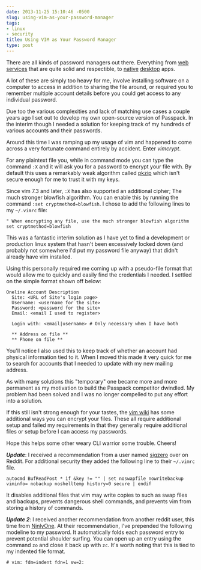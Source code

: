 ```yaml
---
date: 2013-11-25 15:10:46 -0500
slug: using-vim-as-your-password-manager
tags:
- linux
- security
title: Using VIM as Your Password Manager
type: post
---
```


There are all kinds of password managers out there. Everything from [web
services](https://www.passpack.com/en/home/) that are quite solid and
respectible, to [native](https://lastpass.com/) [desktop](http://keepass.info/)
apps.

A lot of these are simply too heavy for me, involve installing software on a
computer to access in addition to sharing the file around, or required you to
remember multiple account details before you could get access to any individual
password.

Due too the various complexities and lack of matching use cases a couple years
ago I set out to develop my own open-source version of Passpack. In the interim
though I needed a solution for keeping track of my hundreds of various accounts
and their passwords.

Around this time I was ramping up my usage of vim and happened to come across a
very fortunate command entirely by accident. Enter *vimcrypt*.

For any plaintext file you, while in command mode you can type the command `:X`
and it will ask you for a password to encrypt your file with. By default this
uses a remarkably weak algorithm called
[pkzip](https://en.wikipedia.org/wiki/PKZIP) which isn't secure enough for me
to trust it with my keys.

Since vim 7.3 and later, `:X` has also supported an additional cipher; The much
stronger blowfish algorithm. You can enable this by running the command `:set
cryptmethod=blowfish`. I chose to add the following lines to my `~/.vimrc`
file:

```
" When encrypting any file, use the much stronger blowfish algorithm
set cryptmethod=blowfish
```

This was a fantastic interim solution as I have yet to find a development or
production linux system that hasn't been excessively locked down (and probably
not somewhere I'd put my password file anyway) that didn't already have vim
installed.

Using this personally required me coming up with a pseudo-file format that
would allow me to quickly and easily find the credentials I needed. I settled
on the simple format shown off below:

```
Oneline Account Description
  Site: <URL of Site's login page>
  Username: <username for the site>
  Password: <password for the site>
  Email: <email I used to register>

  Login with: <email|username> # Only necessary when I have both

  ** Address on file **
  ** Phone on file **
```

You'll notice I also used this to keep track of whether an account had physical
information tied to it. When I moved this made it very quick for me to search
for accounts that I needed to update with my new mailing address.

As with many solutions this "temporary" one became more and more permanent as
my motivation to build the Passpack competitor dwindled. My problem had been
solved and I was no longer compelled to put any effort into a solution.

If this still isn't strong enough for your tastes, the [vim
wiki](http://vim.wikia.com/wiki/Encryption) has some additional ways you can
encrypt your files. These all require additional setup and failed my
requirements in that they generally require additional files or setup before I
can access my passwords.

Hope this helps some other weary CLI warrior some trouble. Cheers!

***Update***: I received a recommendation from a user named
[sigzero](http://www.reddit.com/r/vim/comments/1rg3ji/wrote_up_my_thoughts_on_using_vim_as_a_password/cdn20o8)
over on Reddit. For additional security they added the following line to their
`~/.vimrc` file.

```
autocmd BufReadPost * if &key != "" | set noswapfile nowritebackup viminfo= nobackup noshelltemp history=0 secure | endif
```

It disables additional files that vim may write copies to such as swap files
and backups, prevents dangerous shell commands, and prevents vim from storing a
history of commands.

***Update 2***: I received another recommendation from another reddit user,
this time from
[NinlyOne](http://www.reddit.com/r/vim/comments/1rg3ji/wrote_up_my_thoughts_on_using_vim_as_a_password/cdnn94z).
At their recommendation, I've prepended the following modeline to my password.
It automatically folds each password entry to prevent potential shoulder
surfing. You can open up an entry using the command `zo` and close it back up
with `zc`. It's worth noting that this is tied to my indented file format.

```
# vim: fdm=indent fdn=1 sw=2:
```

